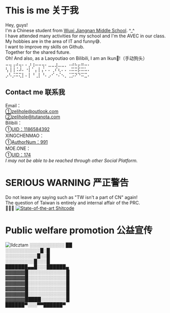 # This is me 关于我
Hey, guys! \
I'm a Chinese student from [Wuxi Jiangnan Middle School](https://jiangnan.wxeic.cn/). ^_^ \
I have attended many activities for my school and I'm the AVEC in our class.\
My hobbies are in the area of IT and funny😅.\
I want to improve my skills on Github. \
Together for the shared future.\
Oh! And also, as a Laoyoutiao on Bilibili, I am an Ikun🤩!（手动狗头）\
⠤⢤⢠⠴⢤⠄⠄⡰⢰⠤⠤⢤⠄⣀⣀⣰⣀⣀⡀⠠⠴⠦⡤⠶⠤⠄\
⢣⢸⢸⠨⠼⠄⠐⡇⠁⡄⡇⡌⠄⠄⢀⠎⢆⠄⠄⠠⠭⠭⡯⠭⠥⠄\
⡠⠣⡨⠭⢍⡇⠄⡇⠘⢀⡇⠘⠄⡠⠊⠐⠌⠢⡀⢈⡩⠝⠙⠭⣉⠄
## Contact me 联系我
Email：\
①zelihole@outlook.com\
②zelihole@tutanota.com\
Bilibili：\
①[UID：1186584392](https://space.bilibili.com/1186584392)\
XINGCHENMAO：\
①[AuthorNum：991](https://www.xcng.cn/author/991)\
MOE.ONE：\
①[UID：174](https://moe.one/user-174.htm)\
_I may not be able to be reached through other Social Platform._
# SERIOUS WARNING 严正警告
Do not leave any saying such as "TW isn't a part of CN" again!\
The question of Taiwan is entirely and internal affair of the PRC.\
🤭🤭🤭
[![State-of-the-art Shitcode](https://img.shields.io/static/v1?label=State-of-the-art&message=Shitcode&color=7B5804)](https://github.com/trekhleb/state-of-the-art-shitcode)
# Public welfare promotion 公益宣传
![lldcztam](https://i2.100024.xyz/2023/06/08/129p8t1.webp)
░░░░░░░░░░░ ██\
░░░░░░░░░░░█░█\
░░░░░░░░░░█░░█\
░░░░░░░░░█░░░█\
███████▄▄█░░░██████▄\
▓▓▓▓▓▓█░░░░░░░░░░░░█\
▓▓▓▓▓▓█░░░░░░░░░░░░█\
▓▓▓▓▓▓█░░░░░░░░░░░░█\
▓▓▓▓▓▓█░░░░░░░░░░░░█\
▓▓▓▓▓▓█░░░░░░░░░░░░█\
▓▓▓▓▓▓█████░░░░░░░░█\
██████▀░░░▀▀██████▀
